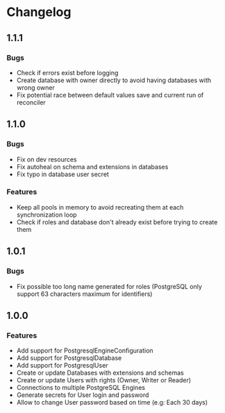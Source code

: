 # Changelog

## 1.1.1

### Bugs

- Check if errors exist before logging
- Create database with owner directly to avoid having databases with wrong owner
- Fix potential race between default values save and current run of reconciler

## 1.1.0

### Bugs

- Fix on dev resources
- Fix autoheal on schema and extensions in databases
- Fix typo in database user secret

### Features

- Keep all pools in memory to avoid recreating them at each synchronization loop
- Check if roles and database don't already exist before trying to create them

## 1.0.1

### Bugs

- Fix possible too long name generated for roles (PostgreSQL only support 63 characters maximum for identifiers)

## 1.0.0

### Features

- Add support for PostgresqlEngineConfiguration
- Add support for PostgresqlDatabase
- Add support for PostgresqlUser
- Create or update Databases with extensions and schemas
- Create or update Users with rights (Owner, Writer or Reader)
- Connections to multiple PostgreSQL Engines
- Generate secrets for User login and password
- Allow to change User password based on time (e.g: Each 30 days)
